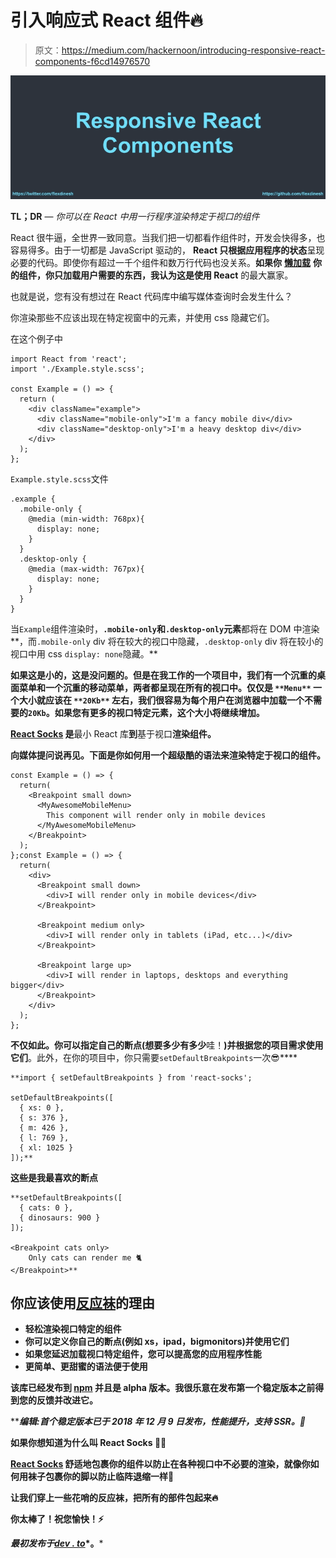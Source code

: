 # 引入响应式 React 组件🔥

> 原文：<https://medium.com/hackernoon/introducing-responsive-react-components-f6cd14976570>

![](img/e74d1a88cd376c4199e06e25b46aa9ec.png)

**TL；DR** — *你可以在 React 中用一行程序渲染特定于视口的组件*

React 很牛逼，全世界一致同意。当我们把一切都看作组件时，开发会快得多，也容易得多。由于一切都是 JavaScript 驱动的， **React 只根据应用程序的状态**呈现必要的代码。即使你有超过一千个组件和数万行代码也没关系。**如果你** [**懒加载**](https://medium.freecodecamp.org/how-to-use-react-lazy-and-suspense-for-components-lazy-loading-8d420ecac58) **你的组件，你只加载用户需要的东西，我认为这是使用 React** 的最大赢家。

也就是说，您有没有想过在 React 代码库中编写媒体查询时会发生什么？

你渲染那些不应该出现在特定视窗中的元素，并使用 css 隐藏它们。

在这个例子中

```
import React from 'react';
import './Example.style.scss';

const Example = () => {
  return (
    <div className="example">
      <div className="mobile-only">I'm a fancy mobile div</div>
      <div className="desktop-only">I'm a heavy desktop div</div>
    </div>
  );
};
```

`Example.style.scss`文件

```
.example {
  .mobile-only {
    @media (min-width: 768px){
      display: none;
    }
  }
  .desktop-only {
    @media (max-width: 767px){
      display: none;
    }
  }
}
```

当`Example`组件渲染时，**`.mobile-only`和`.desktop-only`元素**都将在 DOM 中渲染**，而`.mobile-only` div 将在较大的视口中隐藏，`.desktop-only` div 将在较小的视口中用 css `display: none`隐藏。**

**如果这是小的，这是没问题的。但是在我工作的一个项目中，我们有一个沉重的桌面菜单和一个沉重的移动菜单，两者都呈现在所有的视口中。**仅仅是** `**Menu**` **一个大小就应该在** `**20Kb**` **左右，我们很容易为每个用户在浏览器中加载一个不需要的`20Kb`。如果您有更多的视口特定元素，这个大小将继续增加。****

**[React Socks](https://github.com/flexdinesh/react-socks) 是**最小 React 库**到**基于视口**渲染组件。**

**向媒体提问说再见。下面是你如何用一个超级酷的语法来渲染特定于视口的组件。**

```
const Example = () => {
  return(
    <Breakpoint small down>
      <MyAwesomeMobileMenu>
        This component will render only in mobile devices
      </MyAwesomeMobileMenu>
    </Breakpoint>
  );
};const Example = () => {
  return(
    <div>
      <Breakpoint small down>
        <div>I will render only in mobile devices</div>
      </Breakpoint>

      <Breakpoint medium only>
        <div>I will render only in tablets (iPad, etc...)</div>
      </Breakpoint>

      <Breakpoint large up>
        <div>I will render in laptops, desktops and everything bigger</div>
      </Breakpoint>
    </div>
  );
};
```

**不仅如此。**你可以指定自己的断点**(想要多少有多少**哇！**)并根据您的项目需求使用它们**。此外，在你的项目中，你只需要`setDefaultBreakpoints`一次😎****

```
**import { setDefaultBreakpoints } from 'react-socks';

setDefaultBreakpoints([
  { xs: 0 },
  { s: 376 },
  { m: 426 },
  { l: 769 },
  { xl: 1025 }
]);**
```

****这些是我最喜欢的断点****

```
**setDefaultBreakpoints([
  { cats: 0 },
  { dinosaurs: 900 }
]);

<Breakpoint cats only>
    Only cats can render me 🐈
</Breakpoint>**
```

## ****你应该使用[反应袜](https://github.com/flexdinesh/react-socks)的理由****

*   ******轻松渲染视口特定的**组件****
*   ****你可以定义你自己的**断点**(例如 xs，ipad，bigmonitors)并使用它们****
*   ****如果您延迟加载视口特定组件，您可以**提高您的应用程序性能******
*   ****更简单、更甜蜜的**语法**便于使用****

****该库已经发布到 [npm](https://www.npmjs.com/package/react-socks) 并且是 alpha 版本。我很乐意在发布第一个稳定版本之前得到您的反馈并改进它。****

*****编辑:首个稳定版本已于 2018 年 12 月 9 日发布，性能提升，支持 SSR。*🎉****

****如果你想知道**为什么叫 React Socks** 🤷‍♂️****

****[**React Socks**](https://github.com/flexdinesh/react-socks) 舒适地包裹你的组件以防止在各种视口中不必要的渲染，就像你如何用袜子包裹你的脚以防止临阵退缩一样🎉****

****让我们穿上一些花哨的反应袜，把所有的部件包起来🔥****

****你太棒了！祝您愉快！⚡️****

*****最初发布于*[*dev . to*](https://dev.to/flexdinesh/introducing-responsive-react-components--1a6a)*。*****